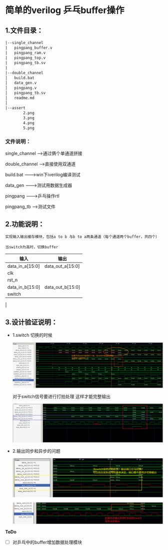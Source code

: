 # 简单的verilog 乒乓buffer操作

## 1.文件目录：
```
|--single_channel
|	pingpang_buffer.v
|   pingpang_ram.v
|   pingpang_top.v
|   pingpang_tb.sv
|
|--double_channel
│   build.bat
│   data_gen.v
│   pingpang.v
│   pingpang_tb.sv
│   readme.md
│
|--assert
        2.png
        3.png
        4.png
        5.png
```
### 文件说明：

single_channel -->通过俩个单通道拼接

double_channel -->直接使用双通道

build.bat --->win下iverilog编译测试

data_gen  --->测试用数据生成器

pingpang  --->乒乓操作rtl

pingpang_tb -->测试文件


## 2.功能说明：
```
实现输入输出缓存模块，包括a to b 与b to a两条通道（每个通道两个buffer，共四个）

当switch为高时，切换buffer
```

|   输入   | 输出  |
|  ----  | ----  |
| data_in_a[15:0] | data_out_a[15:0] |
| clk  
|rst_n 
| data_in_b[15:0] | data_out_b[15:0] |
|switch
|

## 3.设计验证说明：
- 1.switch 切换的时候
  
	![1](assert/3.png)

	对于switch信号要进行打拍处理
	这样才能完整输出

	![2](assert/2.png)


- 2.输出同步和异步的问题
  
  	![2](assert/4.png)
  	
  	![2](assert/5.png)


**ToDo**
- [ ] 对乒乓中的buffer增加数据处理模块